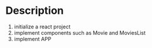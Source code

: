 # Description
1. initialize a react project
2. implement components such as Movie and MoviesList
3. implement APP

